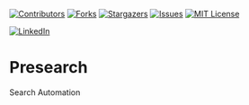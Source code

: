 <a name="readme-top"></a>


[![Contributors][contributors-shield]][contributors-url]
[![Forks][forks-shield]][forks-url]
[![Stargazers][stars-shield]][stars-url]
[![Issues][issues-shield]][issues-url]
[![MIT License][license-shield]][license-url]



[![LinkedIn][linkedin-shield]][javid-linkedin-url]

# Presearch
Search Automation


<!-- MARKDOWN LINKS & IMAGES -->
<!-- https://www.markdownguide.org/basic-syntax/#reference-style-links -->
<!-- https://ileriayo.github.io/markdown-badges/ -->

<!-- Contributors -->
[contributors-shield]: https://img.shields.io/github/contributors/javidchaji/Presearch-Bot.svg?style=for-the-badge

[contributors-url]: https://github.com/javidchaji/Presearch-Bot/graphs/contributors

<!-- Forks -->
[forks-shield]: https://img.shields.io/github/forks/javidchaji/Presearch-Bot.svg?style=for-the-badge

[forks-url]: https://github.com/javidchaji/Presearch-Bot/network/members


<!-- Stars -->
[stars-shield]: https://img.shields.io/github/stars/javidchaji/Presearch-Bot.svg?style=for-the-badge

[stars-url]: https://github.com/javidchaji/Presearch-Bot/stargazers


<!-- Issues -->
[issues-shield]: https://img.shields.io/github/issues/javidchaji/Presearch-Bot.svg?style=for-the-badge

[issues-url]: https://github.com/javidchaji/Presearch-Bot/issues


<!-- License -->
[license-shield]: https://img.shields.io/github/license/javidchaji/FUM-Web-Programming-Hotel-Search-UI.svg?style=for-the-badge

[license-url]: https://github.com/javidchaji/FUM-Web-Programming-Hotel-Search-UI/blob/master/LICENSE


<!-- Linkedin -->
[linkedin-shield]: https://img.shields.io/badge/linkedin-%230077B5.svg?style=for-the-badge&logo=linkedin&logoColor=white

[javid-linkedin-url]: https://linkedin.com/in/javidchaji

